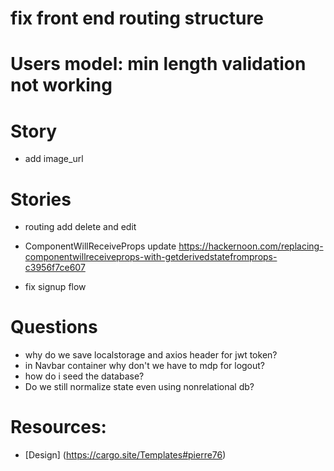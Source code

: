 # fix front end routing structure 
# Users model: min length validation not working

# Story 
* add image_url 

# Stories
* routing add delete and edit 

* ComponentWillReceiveProps update https://hackernoon.com/replacing-componentwillreceiveprops-with-getderivedstatefromprops-c3956f7ce607 

* fix signup flow

# Questions
* why do we save localstorage and axios header for jwt token?
* in Navbar container why don't we have to mdp for logout? 
* how do i seed the database? 
* Do we still normalize state even using nonrelational db? 

# Resources:
* [Design] (https://cargo.site/Templates#pierre76)
